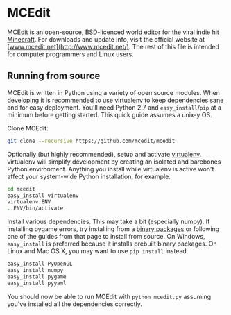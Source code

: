 # MCEdit

MCEdit is an open-source, BSD-licenced world editor for the viral indie hit [Minecraft](http://www.minecraft.net/). For downloads and update info, visit the official website at [www.mcedit.net](http://www.mcedit.net/). The rest of this file is intended for computer programmers and Linux users.

## Running from source

MCEdit is written in Python using a variety of open source modules. When developing it is recommended to use virtualenv to keep dependencies sane and for easy deployment. You'll need Python 2.7 and `easy_install`/`pip` at a minimum before getting started. This quick guide assumes a unix-y OS.

Clone MCEdit:

```bash
git clone --recursive https://github.com/mcedit/mcedit
```

Optionally (but highly recommended), setup and activate [virtualenv](http://pypi.python.org/pypi/virtualenv). virtualenv will simplify development by creating an isolated and barebones Python environment. Anything you install while virtualenv is active won't affect your system-wide Python installation, for example.

```bash
cd mcedit
easy_install virtualenv
virtualenv ENV
. ENV/bin/activate
```

Install various dependencies. This may take a bit (especially numpy). If installing pygame errors, try installing from a [binary packages](http://pygame.org/install.html) or following one of the guides from that page to install from source. On Windows, `easy_install` is preferred because it installs prebuilt binary packages. On Linux and Mac OS X, you may want to use `pip install` instead.

```bash
easy_install PyOpenGL
easy_install numpy
easy_install pygame
easy_install pyyaml
```

You should now be able to run MCEdit with `python mcedit.py` assuming you've installed all the dependencies correctly.

